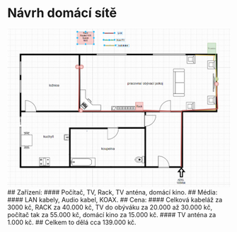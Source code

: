 # Návrh domácí sítě
<img src="domaci sit.PNG" >
## Zařízení: 
#### Počítač, TV, Rack, TV anténa, domácí kino.
## Média:
#### LAN kabely, Audio kabel, KOAX.
## Cena:
#### Celková kabeláž za 3000 kč, RACK za 40.000 kč, TV do obýváku za 20.000 až 30.000 kč, počítač tak za 55.000 kč, domácí kino za 15.000 kč.
#### TV anténa za 1.000 kč.
## Celkem to dělá cca 139.000 kč.
